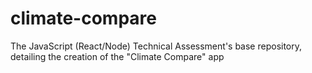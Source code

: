 # climate-compare
The JavaScript (React/Node) Technical Assessment's base repository, detailing the creation of the "Climate Compare" app
